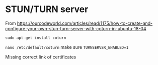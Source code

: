 # STUN/TURN server

From <https://ourcodeworld.com/articles/read/1175/how-to-create-and-configure-your-own-stun-turn-server-with-coturn-in-ubuntu-18-04>

`sudo apt-get install coturn`

`nano /etc/default/coturn` make sure `TURNSERVER_ENABLED=1`

Missing correct link of certificates


